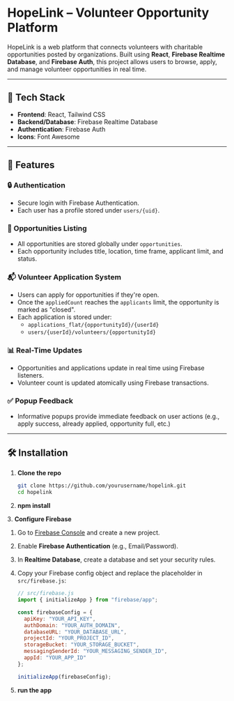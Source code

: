 # HopeLink – Volunteer Opportunity Platform

HopeLink is a web platform that connects volunteers with charitable opportunities posted by organizations. Built using **React**, **Firebase Realtime Database**, and **Firebase Auth**, this project allows users to browse, apply, and manage volunteer opportunities in real time.

---

## 🔧 Tech Stack

- **Frontend**: React, Tailwind CSS
- **Backend/Database**: Firebase Realtime Database
- **Authentication**: Firebase Auth
- **Icons**: Font Awesome

---

## 🚀 Features

### 🔒 Authentication
- Secure login with Firebase Authentication.
- Each user has a profile stored under `users/{uid}`.

### 📢 Opportunities Listing
- All opportunities are stored globally under `opportunities`.
- Each opportunity includes title, location, time frame, applicant limit, and status.

### 📬 Volunteer Application System
- Users can apply for opportunities if they're open.
- Once the `appliedCount` reaches the `applicants` limit, the opportunity is marked as "closed".
- Each application is stored under:
  - `applications_flat/{opportunityId}/{userId}`
  - `users/{userId}/volunteers/{opportunityId}`

### 📊 Real-Time Updates
- Opportunities and applications update in real time using Firebase listeners.
- Volunteer count is updated atomically using Firebase transactions.

### ✅ Popup Feedback
- Informative popups provide immediate feedback on user actions (e.g., apply success, already applied, opportunity full, etc.)

---

## 🛠️ Installation

1. **Clone the repo**
   ```bash
   git clone https://github.com/yourusername/hopelink.git
   cd hopelink

2. **npm install**

3️. **Configure Firebase**

1. Go to [Firebase Console](https://console.firebase.google.com) and create a new project.  
2. Enable **Firebase Authentication** (e.g., Email/Password).  
3. In **Realtime Database**, create a database and set your security rules.  
4. Copy your Firebase config object and replace the placeholder in `src/firebase.js`:

   ```js
   // src/firebase.js
   import { initializeApp } from "firebase/app";
   
   const firebaseConfig = {
     apiKey: "YOUR_API_KEY",
     authDomain: "YOUR_AUTH_DOMAIN",
     databaseURL: "YOUR_DATABASE_URL",
     projectId: "YOUR_PROJECT_ID",
     storageBucket: "YOUR_STORAGE_BUCKET",
     messagingSenderId: "YOUR_MESSAGING_SENDER_ID",
     appId: "YOUR_APP_ID"
   };
   
   initializeApp(firebaseConfig);


4. **run the app**
   


